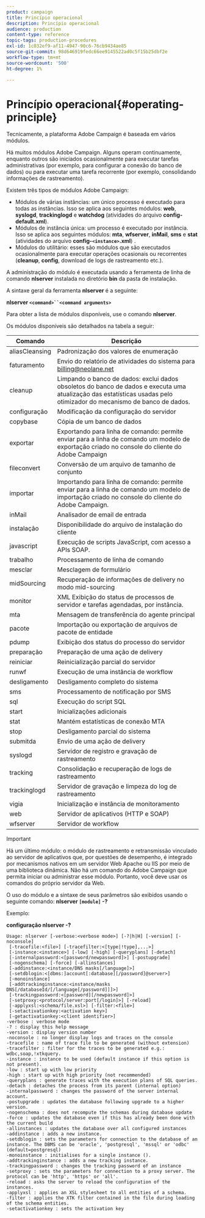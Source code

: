```yaml
---
product: campaign
title: Princípio operacional
description: Princípio operacional
audience: production
content-type: reference
topic-tags: production-procedures
exl-id: 1c032ef9-af11-4947-90c6-76cb9434ae85
source-git-commit: 98d646919fedc66ee9145522ad0c5f15b25dbf2e
workflow-type: tm+mt
source-wordcount: '500'
ht-degree: 1%

---
```


# Princípio operacional{#operating-principle}

Tecnicamente, a plataforma Adobe Campaign é baseada em vários módulos.

Há muitos módulos Adobe Campaign. Alguns operam continuamente, enquanto outros são iniciados ocasionalmente para executar tarefas administrativas (por exemplo, para configurar a conexão do banco de dados) ou para executar uma tarefa recorrente (por exemplo, consolidando informações de rastreamento).

Existem três tipos de módulos Adobe Campaign:

* Módulos de várias instâncias: um único processo é executado para todas as instâncias. Isso se aplica aos seguintes módulos: **web**, **syslogd**, **trackinglogd** e **watchdog** (atividades do arquivo **config-default.xml**).
* Módulos de instância única: um processo é executado por instância. Isso se aplica aos seguintes módulos: **mta**, **wfserver**, **inMail**, **sms** e **stat** (atividades do arquivo **config-`<instance>`.xml**) .
* Módulos do utilitário: esses são módulos que são executados ocasionalmente para executar operações ocasionais ou recorrentes (**cleanup**, **config**, download de logs de rastreamento etc.).

A administração do módulo é executada usando a ferramenta de linha de comando **nlserver** instalada no diretório **bin** da pasta de instalação.

A sintaxe geral da ferramenta **nlserver** é a seguinte:

**nlserver  `<command>``<command arguments>`**

Para obter a lista de módulos disponíveis, use o comando **nlserver**.

Os módulos disponíveis são detalhados na tabela a seguir:

| Comando | Descrição |
|---|---|
| aliasCleansing | Padronização dos valores de enumeração |
| faturamento | Envio do relatório de atividades do sistema para billing@neolane.net |
| cleanup | Limpando o banco de dados: exclui dados obsoletos do banco de dados e executa uma atualização das estatísticas usadas pelo otimizador do mecanismo de banco de dados. |
| configuração | Modificação da configuração do servidor |
| copybase | Cópia de um banco de dados |
| exportar | Exportando para linha de comando: permite enviar para a linha de comando um modelo de exportação criado no console do cliente do Adobe Campaign |
| fileconvert | Conversão de um arquivo de tamanho de conjunto |
| importar | Importando para linha de comando: permite enviar para a linha de comando um modelo de importação criado no console do cliente do Adobe Campaign. |
| inMail | Analisador de email de entrada |
| instalação | Disponibilidade do arquivo de instalação do cliente |
| javascript | Execução de scripts JavaScript, com acesso a APIs SOAP. |
| trabalho | Processamento de linha de comando |
| mesclar | Mesclagem de formulário |
| midSourcing | Recuperação de informações de delivery no modo mid-sourcing |
| monitor | XML Exibição do status de processos de servidor e tarefas agendadas, por instância. |
| mta | Mensagem de transferência do agente principal |
| pacote | Importação ou exportação de arquivos de pacote de entidade |
| pdump | Exibição dos status do processo do servidor |
| preparação | Preparação de uma ação de delivery |
| reiniciar | Reinicialização parcial do servidor |
| runwf | Execução de uma instância de workflow |
| desligamento | Desligamento completo do sistema |
| sms | Processamento de notificação por SMS |
| sql | Execução do script SQL |
| start | Inicializações adicionais |
| stat | Mantém estatísticas de conexão MTA |
| stop | Desligamento parcial do sistema |
| submitda | Envio de uma ação de delivery |
| syslogd | Servidor de registro e gravação de rastreamento |
| tracking | Consolidação e recuperação de logs de rastreamento |
| trackinglogd | Servidor de gravação e limpeza do log de rastreamento |
| vigia | Inicialização e instância de monitoramento |
| web | Servidor de aplicativos (HTTP e SOAP) |
| wfserver | Servidor de workflow |

>[!IMPORTANT]
>
>Há um último módulo: o módulo de rastreamento e retransmissão vinculado ao servidor de aplicativos que, por questões de desempenho, é integrado por mecanismos nativos em um servidor Web Apache ou IIS por meio de uma biblioteca dinâmica. Não há um comando do Adobe Campaign que permita iniciar ou administrar esse módulo. Portanto, você deve usar os comandos do próprio servidor da Web.

O uso do módulo e a sintaxe de seus parâmetros são exibidos usando o seguinte comando: **nlserver `[module]` -?**

Exemplo:

**configuração nlserver -?**

```
Usage: nlserver [-verbose:<verbose mode>] [-?|h|H] [-version] [-noconsole]
 [-tracefile:<file>] [-tracefilter:<[type|!type],...>]
 [-instance:<instance>] [-low] [-high] [-queryplans] [-detach]
 [-internalpassword:<[password/newpassword]>] [-postupgrade]
 [-nogenschema] [-force] [-allinstances]
 [-addinstance:<instance/DNS masks[/language]>]
 [-setdblogin:<[dbms:]account[:database][/password]@server>]
 [-monoinstance]
 [-addtrackinginstance:<instance/masks DNS[/databaseId/[/language[/password]]]>]
 [-trackingpassword:<[password][/newpassword]>]
 [-setproxy:<protocol/server:port[/login]>] [-reload]
 [-applyxsl:<schema/file.xsl>] [-filter:<file>]
 [-setactivationkey:<activation key>]
 [-getactivationkey:<client identifier>]
-verbose : verbose mode
-? : display this help message
-version : display version number
-noconsole : no longer display logs and traces on the console
-tracefile : name of trace file to be generated (without extension)
-tracefilter : filter for the traces to be generated e.g.: wdbc,soap,!xtkquery.
-instance : instance to be used (default instance if this option is not present).
-low : start up with low priority
-high : start up with high priority (not recommended)
-queryplans : generate traces with the execution plans of SQL queries.
-detach : detaches the process from its parent (internal option)
-internalpassword : changes the password of the server internal account.
-postupgrade : updates the database following upgrade to a higher version. 
-nogenschema : does not recompute the schemas during database update
-force : updates the database even if this has already been done with the current build 
-allinstances : updates the database over all configured instances
-addinstance : adds a new instance.
-setdblogin : sets the parameters for connection to the database of an instance. The DBMS can be 'oracle', 'postgresql', 'mssql' or 'odbc' (default=postgresql)
-monoinstance : initialises for a single instance ().
-addtrackinginstance : adds a new tracking instance.
-trackingpassword : changes the tracking password of an instance
-setproxy : sets the parameters for connection to a proxy server. The protocol can be 'http', 'https' or 'all'.
-reload : asks the server to reload the configuration of the instances. 
-applyxsl : applies an XSL stylesheet to all entities of a schema. 
-filter : applies the XTK filter contained in the file during loading of the schema entities.
-setactivationkey : sets the activation key
```
